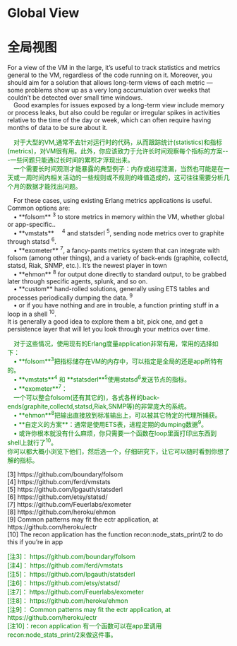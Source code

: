 # Global View
# 全局视图
For a view of the VM in the large, it’s useful to track statistics and metrics general to the VM, regardless of the code running on it. Moreover, you should aim for a solution that allows long-term views of each metric — some problems show up as a very long accumulation over weeks that couldn’t be detected over small time windows.<br>
&emsp;Good examples for issues exposed by a long-term view include memory or process leaks, but also could be regular or irregular spikes in activities relative to the time of the day or week, which can often require having months of data to be sure about it.
<p></p> <font color="green">
&emsp;对于大型的VM,通常不去针对运行时的代码，从而跟踪统计(statistics)和指标(metrics)，对VM很有用。此外，你应该致力于允许长时间观察每个指标的方案---一些问题只能通过长时间的累积才浮现出来。<br>
&emsp;一个需要长时间观测才能暴露的典型例子：内存或进程泄漏，当然也可能是在一天或一周时间内相关活动的一些规则或不规则的峰值造成的，这可往往需要分析几个月的数据才能找出问题。
</font> <p></p>
&emsp;For these cases, using existing Erlang metrics applications is useful. Common options are:<br>
&emsp;• **folsom** <sup>3</sup> to store metrics in memory within the VM, whether global or app-specific..<br>
&emsp;• **vmstats**&emsp; <sup>4</sup> and statsderl <sup>5</sup>, sending node metrics over to graphite through statsd <sup>6</sup>.<br>
&emsp;• **exometer** <sup>7</sup>, a fancy-pants metrics system that can integrate with folsom (among other things), and a variety of back-ends (graphite, collectd, statsd, Riak, SNMP, etc.). It’s the newest player in town<br>
&emsp;• **ehmon** <sup>8</sup> for output done directly to standard output, to be grabbed later through  specific agents, splunk, and so on.<br>
&emsp;• **custom** hand-rolled solutions, generally using ETS tables and processes periodically  dumping the data. <sup>9</sup><br>
&emsp;• or if you have nothing and are in trouble, a function printing stuff in a loop in a shell <sup>10</sup>.<br>
It is generally a good idea to explore them a bit, pick one, and get a persistence layer that will let you look through your metrics over time.
<p></p> <font color="green">
&emsp;对于这些情况，使用现有的Erlang度量application非常有用，常用的选择如下：<br>
&emsp;• **folsom**<sup>3</sup>把指标储存在VM的内存中，可以指定是全局的还是app所特有的。<br>
&emsp;• **vmstats**<sup>4</sup> 和 **statsderl**<sup>5</sup>使用statsd<sup>6</sup>发送节点的指标。<br>
&emsp;• **exometer**<sup>7</sup>：<br>
&emsp;一个可以整合folsom(还有其它的)，各式各样的back-ends(graphite,collectd,statsd,Riak,SNMP等)的非常庞大的系统。<br>
&emsp;• **ehmon**<sup>8</sup>把输出直接放到标准输出上，可以被其它特定的代理所捕获。<br>
&emsp;• **自定义的方案**：通常是使用ETS表，进程定期的dumping数据<sup>9</sup>。<br>
&emsp;•  或许你根本就没有什么麻烦，你只需要一个函数在loop里面打印出东西到shell上就行了<sup>10</sup>。<br>
你可以都大概小浏览下他们，然后选一个，仔细研究下，让它可以随时看到你想了解的指标。
</font> <p></p>

<p></p>
[3] https://github.com/boundary/folsom<br>
[4] https://github.com/ferd/vmstats<br>
[5] https://github.com/lpgauth/statsderl<br>
[6] https://github.com/etsy/statsd/<br>
[7] https://github.com/Feuerlabs/exometer<br>
[8] https://github.com/heroku/ehmon<br>
[9] Common patterns may fit the ectr application, at https://github.com/heroku/ectr<br>
[10] The recon application has the function recon:node_stats_print/2 to do this if you’re in app
<p></p> <font color="green">
[注3]： https://github.com/boundary/folsom<br>
[注4]： https://github.com/ferd/vmstats<br>
[注5]： https://github.com/lpgauth/statsderl<br>
[注6]： https://github.com/etsy/statsd/<br>
[注7]： https://github.com/Feuerlabs/exometer<br>
[注8]： https://github.com/heroku/ehmon<br>
[注9]： Common patterns may fit the ectr application, at https://github.com/heroku/ectr<br>
[注10]：recon application 有一个函数可以在app里调用recon:node_stats_print/2来做这件事。
</font> <p></p>

